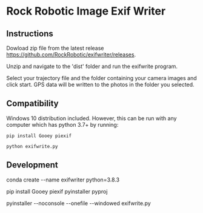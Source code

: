 # Rock Robotic Image Exif Writer

## Instructions

Dowload zip file from the latest release https://github.com/RockRobotic/exifwriter/releases.

Unzip and navigate to the 'dist' folder and run the exifwrite program.

Select your trajectory file and the folder containing your camera images and click start. GPS data will be written to the photos in the folder you selected.

## Compatibility

Windows 10 distribution included. However, this can be run with any computer which has python 3.7+ by running:

`pip install Gooey piexif`

`python exifwrite.py`

## Development

conda create --name exifwriter python=3.8.3

pip install Gooey piexif pyinstaller pyproj

pyinstaller --noconsole --onefile --windowed exifwrite.py